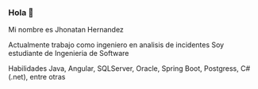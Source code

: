 ### Hola 👋


Mi nombre es Jhonatan Hernandez

Actualmente trabajo como ingeniero en analisis de incidentes
Soy estudiante de Ingenieria de Software

Habilidades
Java, Angular, SQLServer, Oracle, Spring Boot, Postgress, C#(.net), entre otras

<!--
**Dajho428/Dajho428** is a ✨ _special_ ✨ repository because its `README.md` (this file) appears on your GitHub profile.

Here are some ideas to get you started:

- 🔭 I’m currently working on ...
- 🌱 I’m currently learning ...
- 👯 I’m looking to collaborate on ...
- 🤔 I’m looking for help with ...
- 💬 Ask me about ...
- 📫 How to reach me: ...
- 😄 Pronouns: ...
- ⚡ Fun fact: ...
-->
